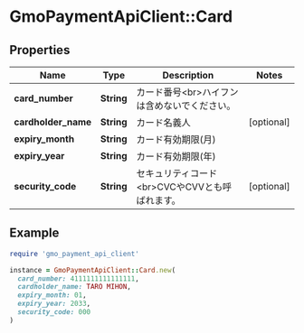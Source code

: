 # GmoPaymentApiClient::Card

## Properties

| Name | Type | Description | Notes |
| ---- | ---- | ----------- | ----- |
| **card_number** | **String** | カード番号&lt;br&gt;ハイフンは含めないでください。 |  |
| **cardholder_name** | **String** | カード名義人 | [optional] |
| **expiry_month** | **String** | カード有効期限(月) |  |
| **expiry_year** | **String** | カード有効期限(年) |  |
| **security_code** | **String** | セキュリティコード&lt;br&gt;CVCやCVVとも呼ばれます。 | [optional] |

## Example

```ruby
require 'gmo_payment_api_client'

instance = GmoPaymentApiClient::Card.new(
  card_number: 4111111111111111,
  cardholder_name: TARO MIHON,
  expiry_month: 01,
  expiry_year: 2033,
  security_code: 000
)
```

